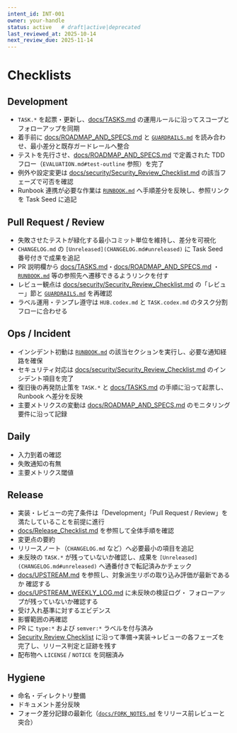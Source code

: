 ```yaml
---
intent_id: INT-001
owner: your-handle
status: active   # draft|active|deprecated
last_reviewed_at: 2025-10-14
next_review_due: 2025-11-14
---
```


# Checklists

## Development

- `TASK.*` を起票・更新し、[docs/TASKS.md](docs/TASKS.md) の運用ルールに沿ってスコープとフォローアップを同期
- 着手前に [docs/ROADMAP_AND_SPECS.md](docs/ROADMAP_AND_SPECS.md) と [`GUARDRAILS.md`](GUARDRAILS.md) を読み合わせ、最小差分と既存ガードレールへ整合
- テストを先行させ、[docs/ROADMAP_AND_SPECS.md](docs/ROADMAP_AND_SPECS.md) で定義された TDD フロー（`EVALUATION.md#test-outline` 参照）を完了
- 例外や設定変更は [docs/security/Security_Review_Checklist.md](docs/security/Security_Review_Checklist.md) の該当フェーズで可否を確認
- Runbook 連携が必要な作業は [`RUNBOOK.md`](RUNBOOK.md) へ手順差分を反映し、参照リンクを Task Seed に追記

## Pull Request / Review

- 失敗させたテストが緑化する最小コミット単位を維持し、差分を可視化
- `CHANGELOG.md` の `[Unreleased](CHANGELOG.md#unreleased)` に Task Seed 番号付きで成果を追記
- PR 説明欄から [docs/TASKS.md](docs/TASKS.md)・[docs/ROADMAP_AND_SPECS.md](docs/ROADMAP_AND_SPECS.md)
  ・[`RUNBOOK.md`](RUNBOOK.md) 等の参照先へ遷移できるようリンクを付す
- レビュー観点は [docs/security/Security_Review_Checklist.md](docs/security/Security_Review_Checklist.md) の「レビュー」節と
  [`GUARDRAILS.md`](GUARDRAILS.md) を再確認
- ラベル運用・テンプレ遵守は `HUB.codex.md` と `TASK.codex.md` のタスク分割フローに合わせる

## Ops / Incident

- インシデント初動は [`RUNBOOK.md`](RUNBOOK.md) の該当セクションを実行し、必要な通知経路を確保
- セキュリティ対応は [docs/security/Security_Review_Checklist.md](docs/security/Security_Review_Checklist.md) のインシデント項目を完了
- 復旧後の再発防止策を `TASK.*` と [docs/TASKS.md](docs/TASKS.md) の手順に沿って起票し、Runbook へ差分を反映
- 主要メトリクスの変動は [docs/ROADMAP_AND_SPECS.md](docs/ROADMAP_AND_SPECS.md) のモニタリング要件に沿って記録

## Daily

- 入力到着の確認
- 失敗通知の有無
- 主要メトリクス閾値

## Release

- 実装・レビューの完了条件は「Development」「Pull Request / Review」を満たしていることを前提に進行
- [docs/Release_Checklist.md](docs/Release_Checklist.md) を参照して全体手順を確認
- 変更点の要約
- リリースノート（`CHANGELOG.md` など）へ必要最小の項目を追記
- 未反映の `TASK.*` が残っていないか確認し、成果を `[Unreleased](CHANGELOG.md#unreleased)` へ通番付きで転記済みかチェック
- [docs/UPSTREAM.md](docs/UPSTREAM.md) を参照し、対象派生リポの取り込み評価が最新であるか
  確認する
- [docs/UPSTREAM_WEEKLY_LOG.md](docs/UPSTREAM_WEEKLY_LOG.md) に未反映の検証ログ・
  フォローアップが残っていないか確認する
- 受け入れ基準に対するエビデンス
- 影響範囲の再確認
- PR に `type:*` および `semver:*` ラベルを付与済み
- [Security Review Checklist](docs/security/Security_Review_Checklist.md) に沿って準備→実装→レビューの各フェーズを完了し、リリース判定と証跡を残す
- 配布物へ `LICENSE` / `NOTICE` を同梱済み

## Hygiene

- 命名・ディレクトリ整備
- ドキュメント差分反映
- フォーク差分記録の最新化（[`docs/FORK_NOTES.md`](docs/FORK_NOTES.md) をリリース前レビューと突合）
